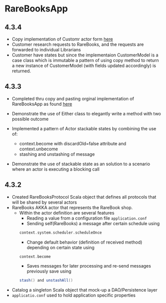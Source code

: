 # RareBooksApp

## 4.3.4
* Copy implementation of Customr actor form [here](https://github.com/ironfish/reactive-application-development-scala)
* Customer research requests to RareBooks, and the requests are forwarded to individual Librarians 
* Customer have states but since the implementaion CustomerModel is a case class which is immutable a pattern
of using copy method to return a new instance of CustomerModel (with fields updated accordingly) is returned.                                    
                                         
## 4.3.3
* Completed thru copy and pasting orginal implementation of RareBooksApp as found 
[here](https://github.com/ironfish/reactive-application-development-scala)

* Demonstrate the use of Either class to elegantly write a method with two possible 
outcome
* Implemented a pattern of Actor stackable states by combining the use of:
    * context.become with discardOld=false attribute and context.unbecome
    * stashing and unstashing of message
* Demonstrate the use of stackable state as an solution to a scenario where an actor
is executing a blocking call

## 4.3.2
* Created RareBooksProtocol Scala object that defines all protocols that will
be shared by several actors
* RareBooks AKKA actor that represents the RareBook shop.  
    * Within the actor definition are several features
        * Reading a value from a configuration file ```application.conf```
        * Sending self(RareBooks) a message after certain schedule using 
        ```scala
        context.system.scheduler.scheduleOnce
        ```
        * Change default behavior (definition of received method) depending
        on certain state using 
        ```scala
        context.become
        ```
        * Saves messages for later processing and re-send messages previously save using 
        ```scala
        stash() and unstashAll()
        ```
* Catalog a singleton Scala object that mock-up a DAO/Persistence layer
* ``applicatio.conf`` used to hold application specific properties